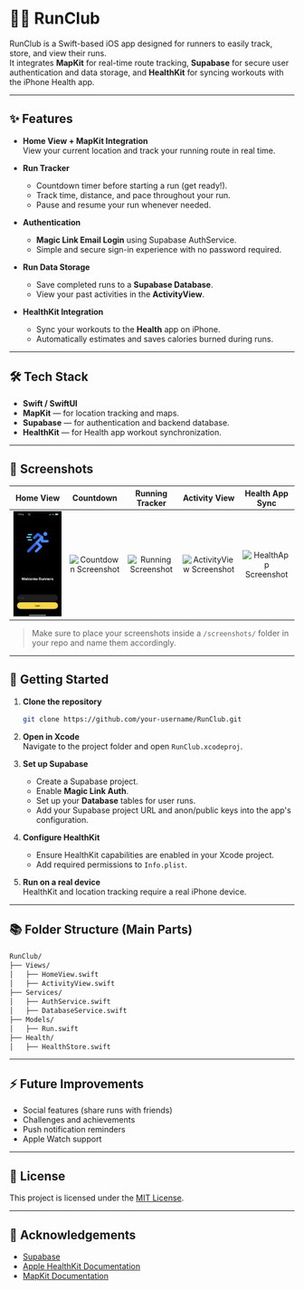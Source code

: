 # 🏃‍♂️ RunClub

RunClub is a Swift-based iOS app designed for runners to easily track, store, and view their runs.  
It integrates **MapKit** for real-time route tracking, **Supabase** for secure user authentication and data storage, and **HealthKit** for syncing workouts with the iPhone Health app.

---

## ✨ Features

- **Home View + MapKit Integration**  
  View your current location and track your running route in real time.

- **Run Tracker**  
  - Countdown timer before starting a run (get ready!).
  - Track time, distance, and pace throughout your run.
  - Pause and resume your run whenever needed.

- **Authentication**  
  - **Magic Link Email Login** using Supabase AuthService.
  - Simple and secure sign-in experience with no password required.

- **Run Data Storage**  
  - Save completed runs to a **Supabase Database**.
  - View your past activities in the **ActivityView**.

- **HealthKit Integration**  
  - Sync your workouts to the **Health** app on iPhone.
  - Automatically estimates and saves calories burned during runs.

---

## 🛠️ Tech Stack

- **Swift / SwiftUI**
- **MapKit** — for location tracking and maps.
- **Supabase** — for authentication and backend database.
- **HealthKit** — for Health app workout synchronization.

---

## 📲 Screenshots

| Home View | Countdown | Running Tracker | Activity View | Health App Sync |
|:---:|:---:|:---:|:---:|:---:|
| ![HomeView Screenshot](https://github.com/Thet9354/IOS-Run-Club/blob/main/IMG_4878.PNG) | ![Countdown Screenshot](screenshots/countdown.png) | ![Running Screenshot](screenshots/running.png) | ![ActivityView Screenshot](screenshots/activityview.png) | ![HealthApp Screenshot](screenshots/healthapp.png) |

> Make sure to place your screenshots inside a `/screenshots/` folder in your repo and name them accordingly.

---

## 🚀 Getting Started

1. **Clone the repository**
   ```bash
   git clone https://github.com/your-username/RunClub.git
   ```

2. **Open in Xcode**  
   Navigate to the project folder and open `RunClub.xcodeproj`.

3. **Set up Supabase**  
   - Create a Supabase project.
   - Enable **Magic Link Auth**.
   - Set up your **Database** tables for user runs.
   - Add your Supabase project URL and anon/public keys into the app's configuration.

4. **Configure HealthKit**  
   - Ensure HealthKit capabilities are enabled in your Xcode project.
   - Add required permissions to `Info.plist`.

5. **Run on a real device**  
   HealthKit and location tracking require a real iPhone device.

---

## 📚 Folder Structure (Main Parts)

```
RunClub/
├── Views/
│   ├── HomeView.swift
│   ├── ActivityView.swift
├── Services/
│   ├── AuthService.swift
│   ├── DatabaseService.swift
├── Models/
│   ├── Run.swift
├── Health/
│   ├── HealthStore.swift
```

---

## ⚡ Future Improvements

- Social features (share runs with friends)
- Challenges and achievements
- Push notification reminders
- Apple Watch support

---

## 📄 License

This project is licensed under the [MIT License](LICENSE).

---

## 💬 Acknowledgements

- [Supabase](https://supabase.com/)
- [Apple HealthKit Documentation](https://developer.apple.com/documentation/healthkit)
- [MapKit Documentation](https://developer.apple.com/documentation/mapkit)
